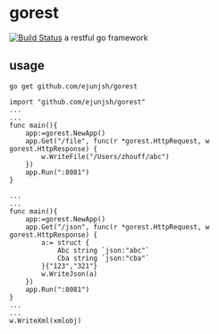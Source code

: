 # gorest
[![Build Status](https://travis-ci.org/ejunjsh/gorest.svg?branch=master)](https://travis-ci.org/ejunjsh/gorest)
a restful go framework
## usage
````
go get github.com/ejunjsh/gorest
````
````
import "github.com/ejunjsh/gorest"
...
...
func main(){
	app:=gorest.NewApp()
	app.Get("/file", func(r *gorest.HttpRequest, w gorest.HttpResponse) {
		w.WriteFile("/Users/zhouff/abc")
	})
	app.Run(":8081")
}

...
...
func main(){
	app:=gorest.NewApp()
	app.Get("/json", func(r *gorest.HttpRequest, w gorest.HttpResponse) {
		a:= struct {
			Abc string `json:"abc"`
			Cba string `json:"cba"`
		}{"123","321"}
		w.WriteJson(a)
	})
	app.Run(":8081")
}
...
...
w.WriteXml(xmlobj)
````